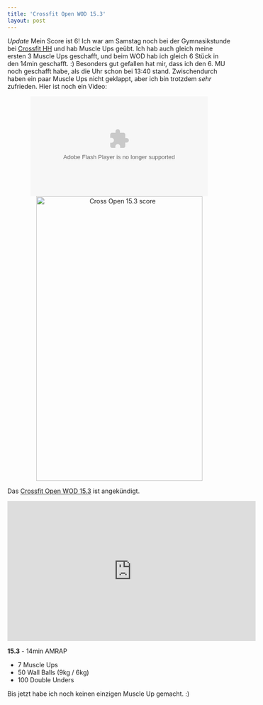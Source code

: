 ```yaml
---
title: 'Crossfit Open WOD 15.3'
layout: post
---
```


*Update* Mein Score ist 6! Ich war am Samstag noch bei der Gymnasikstunde bei [Crossfit HH][1] und hab Muscle Ups geübt. Ich hab auch gleich meine ersten 3 Muscle Ups geschafft, und beim WOD hab ich gleich 6 Stück in den 14min geschafft. :) Besonders gut gefallen hat mir, dass ich den 6. MU noch geschafft habe, als die Uhr schon bei 13:40 stand. Zwischendurch haben ein paar Muscle Ups nicht geklappt, aber ich bin trotzdem *sehr* zufrieden. Hier ist noch ein Video:

<center><object type="application/x-shockwave-flash" width="400" height="225" data="https://www.flickr.com/apps/video/stewart.swf" classid="clsid:D27CDB6E-AE6D-11cf-96B8-444553540000"><param name="flashvars" value="intl_lang=en-US&photo_secret=35a5c04715&photo_id=16891253495&hd_default=false"></param><param name="movie" value="https://www.flickr.com/apps/video/stewart.swf"></param><param name="bgcolor" value="#000000"></param><param name="allowFullScreen" value="true"></param><embed type="application/x-shockwave-flash" src="https://www.flickr.com/apps/video/stewart.swf" bgcolor="#000000" allowfullscreen="true" flashvars="intl_lang=en-US&photo_secret=35a5c04715&photo_id=16891253495&hd_default=false" width="400" height="225"></embed></object></center>

<center><a href="https://www.flickr.com/photos/cringe/16209955443" title="Cross Open 15.3 score by Carsten Ringe, on Flickr"><img src="https://farm9.staticflickr.com/8717/16209955443_310df23de5_z.jpg" width="375" height="640" alt="Cross Open 15.3 score"></a></center>

Das [Crossfit Open WOD 15.3][0] ist angekündigt.

<center><iframe width="560" height="315" src="https://www.youtube-nocookie.com/embed/-G6Fcm6rqCU" frameborder="0" allowfullscreen></iframe></center>

**15.3** - 14min AMRAP

* 7 Muscle Ups
* 50 Wall Balls (9kg / 6kg)
* 100 Double Unders

Bis jetzt habe ich noch keinen einzigen Muscle Up gemacht. :)

[0]: http://games.crossfit.com/workouts/the-open/2015#tabs-3
[1]: http://www.crossfithh.de/
